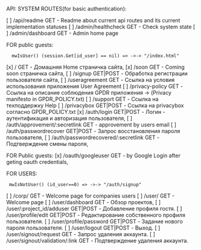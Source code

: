 API: SYSTEM ROUTES(for basic authentication):

[ ]  /api/readme  GET            - Readme about current api routes and its current implementation statuses
[ ]  /admin/healthcheck GET      - Check system state
[ ]  /admin/dashboard GET        - Admin home page

FOR public guests:

      mwIsUser() (session.Get[id_user] == nil) => ->-> "/index.html"
[x]    / GET                        - Домашняя Home страничка сайта,
[x]    /soon GET                    - Coming soon страничка сайта,
[ ]    /signup GET|POST             - Обработка регистрации пользователя сайта,
[ ]    /useragreement  GET          - Ссылка на условия использования приложения User Agreement
[ ]    /privacy-policy  GET         - Ссылка на описание соблюдения GPDR приложения -> (Privacy manifesto in GPDR_POLICY.txt)
[ ]    /support  GET                - Ссылка на техподдержку Help
[ ]    /privacybox  GET|POST        - Ссылка на privacybox согласно GPDR_POLICY.txt
[x]    /auth/login GET|POST        	- Логин - аутентификация и авторизация пользователя,
[ ]    /auth/approvement/:secretlink GET - approvement by users email
[ ]    /auth/passwordrecover GET|POST    - Запрос восстановления пароля пользователя,
[ ]    /auth/passwordrecovered/:secretlink GET - Подтверждение смены пароля,


FOR Public guests:
[x]    /oauth/googleuser GET        - by Google Login after geting oauth credentials,

FOR USERS:

     mwIsNotUser() (id_user==0) => ->-> "/auth/signup"
[ ]   /corp/   GET                         - Welcome page for companies users
[ ]   /user/   GET                         - Welcome page
[ ]   /user/dashboard GET                  - Обзор проектов,
[ ]   /user/:project_id/adduser GET|POST   - Добавление профиля гостя.
[ ]   /user/profile/edit GET|POST          - Редактирование собственного профиля пользователя.
[ ]   /user/profile/password GET|POST      - Задание нового пароля пользователя.
[ ]   /user/logout GET|POST                - Выход.
[ ]   /user/signout/request GET            - Запрос удаления аккаунта.
[ ]   /user/signout/validation/:link GET   - Подтверждение удаления аккаунта.
